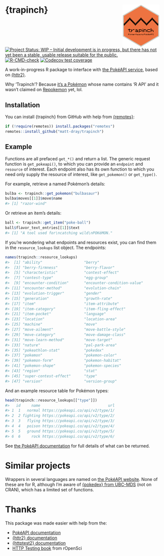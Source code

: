 
<!-- README.md is generated from README.Rmd. Please edit that file -->

# {trapinch} <img src="man/figures/logo.png" align="right" height="138" />

<!-- badges: start -->

[![Project Status: WIP – Initial development is in progress, but there
has not yet been a stable, usable release suitable for the
public.](https://www.repostatus.org/badges/latest/wip.svg)](https://www.repostatus.org/#wip)
[![R-CMD-check](https://github.com/matt-dray/trapinch/workflows/R-CMD-check/badge.svg)](https://github.com/matt-dray/trapinch/actions)
[![Codecov test
coverage](https://codecov.io/gh/matt-dray/trapinch/branch/main/graph/badge.svg)](https://app.codecov.io/gh/matt-dray/trapinch?branch=main)
<!-- badges: end -->

A work-in-progress R package to interface with [the PokéAPI
service](https://pokeapi.co/), based on
[{httr2}](https://httr2.r-lib.org/).

Why ‘Trapinch’? Because [it’s a
Pokémon](https://bulbapedia.bulbagarden.net/wiki/Trapinch_(Pok%C3%A9mon))
whose name contains ‘R API’ and it wasn’t claimed on
[Repokemon](https://cheeaun.github.io/repokemon/) yet, lol.

## Installation

You can install {trapinch} from GitHub with help from
[{remotes}](https://remotes.r-lib.org/):

``` r
if (!require(remotes)) install.packages("remotes")
remotes::install_github("matt-dray/trapinch")
```

## Example

Functions are all prefaced `get_*()` and return a list. The generic
request function is `get_pokeapi()`, to which you can provide an
`endpoint` and `resource` of interest. Each endpoint also has its own
function to which you need only supply the resource of interest, like
`get_pokemon()` or `get_type()`.

For example, retrieve a named Pokémon’s details:

``` r
bulba <- trapinch::get_pokemon("bulbasaur")
bulba$moves[[1]]$move$name
#> [1] "razor-wind"
```

Or retrieve an item’s details:

``` r
ball <- trapinch::get_item("poke-ball")
ball$flavor_text_entries[[1]]$text
#> [1] "A tool used for\ncatching wild\nPOKéMON."
```

If you’re wondering what endpoints and resources exist, you can find
them in the `resource_lookups` list object. The endpoints:

``` r
names(trapinch::resource_lookups)
#>  [1] "ability"                   "berry"                    
#>  [3] "berry-firmness"            "berry-flavor"             
#>  [5] "characteristic"            "contest-effect"           
#>  [7] "contest-type"              "egg-group"                
#>  [9] "encounter-condition"       "encounter-condition-value"
#> [11] "encounter-method"          "evolution-chain"          
#> [13] "evolution-trigger"         "gender"                   
#> [15] "generation"                "growth-rate"              
#> [17] "item"                      "item-attribute"           
#> [19] "item-category"             "item-fling-effect"        
#> [21] "item-pocket"               "language"                 
#> [23] "location"                  "location-area"            
#> [25] "machine"                   "move"                     
#> [27] "move-ailment"              "move-battle-style"        
#> [29] "move-category"             "move-damage-class"        
#> [31] "move-learn-method"         "move-target"              
#> [33] "nature"                    "pal-park-area"            
#> [35] "pokeathlon-stat"           "pokedex"                  
#> [37] "pokemon"                   "pokemon-color"            
#> [39] "pokemon-form"              "pokemon-habitat"          
#> [41] "pokemon-shape"             "pokemon-species"          
#> [43] "region"                    "stat"                     
#> [45] "super-contest-effect"      "type"                     
#> [47] "version"                   "version-group"
```

And an example resource table for Pokémon types:

``` r
head(trapinch::resource_lookups[["type"]])
#>   id     name                               url
#> 1  1   normal https://pokeapi.co/api/v2/type/1/
#> 2  2 fighting https://pokeapi.co/api/v2/type/2/
#> 3  3   flying https://pokeapi.co/api/v2/type/3/
#> 4  4   poison https://pokeapi.co/api/v2/type/4/
#> 5  5   ground https://pokeapi.co/api/v2/type/5/
#> 6  6     rock https://pokeapi.co/api/v2/type/6/
```

See [the PokéAPI documentation](https://pokeapi.co/docs/v2) for full
details of what can be returned.

# Similar projects

Wrappers in several languages are named on [the PokéAPI
website](https://pokeapi.co/docs/v2#wrap). None of these are for R,
although I’m aware of [{pokedex} from
UBC-MDS](https://github.com/UBC-MDS/pokedex) (not on CRAN), which has a
limited set of functions.

# Thanks

This package was made easier with help from the:

- [PokéAPI documentation](https://pokeapi.co/docs/v2)
- [{httr2} documentation](https://httr2.r-lib.org/index.html)
- [{httptest2} documentation](https://enpiar.com/httptest2/index.html)
- [HTTP Testing book](https://books.ropensci.org/http-testing/) from
  rOpenSci
